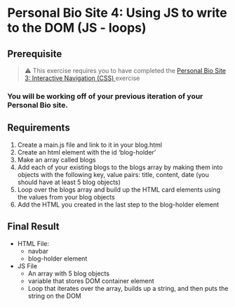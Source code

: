 # Personal Bio Site 4: Using JS to write to the DOM (JS - loops)

## Prerequisite

> :warning: This exercise requires you to have completed the [Personal Bio Site 3: Interactive Navigation (CSS)
](personal-bio-site-3.md) exercise

### You will be working off of your previous iteration of your Personal Bio site.

## Requirements

1. Create a main.js file and link to it in your blog.html
1. Create an html element with the id ‘blog-holder’
1. Make an array called blogs
1. Add each of your existing blogs to the blogs array by making them into objects with the following key, value pairs: title, content, date  (you should have at least 5 blog objects)
1. Loop over the blogs array and build up the HTML card elements using the values from your blog objects
1. Add the HTML you created in the last step to the blog-holder element

## Final Result
* HTML File: 
	* navbar
	* blog-holder element
* JS File
	* An array with 5 blog objects
	* variable that stores DOM container element
	* Loop that iterates over the array, builds up a string, and then puts the string on the DOM